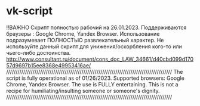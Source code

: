 # vk-script
!!ВАЖНО
Скрипт полностью рабочий на 26.01.2023.
Поддерживаются браузеры : Google Chrome, Yandex Browser.
Использование подразумевает ПОЛНОСТЬЮ развлекательный характер. 
Не используйте данный скрипт для унижения/оскорбления кого-то или чьего-либо достоинства.
http://www.consultant.ru/document/cons_doc_LAW_34661/d40cbd099d17057d9697b15ee8368e49953416ae/
////////////////////////////////////////////////////////////////////////////////////////
The script is fully operational as of 01/26/2023.
Supported browsers: Google Chrome, Yandex Browser.
The use is FULLY entertaining.
This is not a recipe for humiliating/insulting someone or someone's dignity.
////////////////////////////////////////////////////////////////////////////////////////
